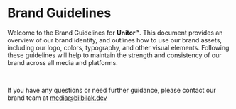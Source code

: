 # Brand Guidelines

Welcome to the Brand Guidelines for **Unitor™**. This document provides an overview of our brand identity, and outlines how to use our brand assets, including our logo, colors, typography, and other visual elements. Following these guidelines will help to maintain the strength and consistency of our brand across all media and platforms.

<br>

If you have any questions or need further guidance, please contact our brand team at [media@bilbilak.dev](mailto:media@bilbilak.dev)
